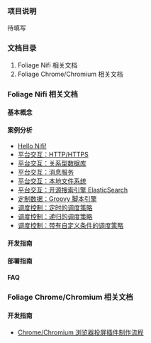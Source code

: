 ### 项目说明

待填写

### 文档目录

1. Foliage Nifi 相关文档
2. Foliage Chrome/Chromium 相关文档

### Foliage Nifi 相关文档

#### 基本概念

#### 案例分析

- [Hello Nifi!](./pages/examples/hello_nifi.md)
- [平台交互：HTTP/HTTPS](./pages/examples/http_https.md)
- [平台交互：关系型数据库](./pages/examples/rdbm_database.md)
- [平台交互：消息服务](./pages/examples/jms.md)
- [平台交互：本地文件系统](./pages/examples/jms.md)
- [平台交互：开源搜索引擎 ElasticSearch](./pages/examples/elastic_search.md)
- [定制数据：Groovy 脚本引擎](./pages/examples/groovy.md)
- [调度控制：定时的调度策略](./pages/examples/timer_schedule.md)
- [调度控制：递归的调度策略](./pages/examples/dynamic_schedule.md)
- [调度控制：带有自定义条件的调度策略](./pages/examples/custom_schedule.md)

#### 开发指南

#### 部署指南

#### FAQ

### Foliage Chrome/Chromium 相关文档

#### 开发指南

- [Chrome/Chromium 浏览器投屏插件制作流程](./pages/chromium/iws-chromium-guide.md)

